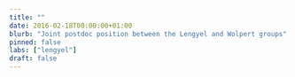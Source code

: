 ```yaml
---
title: ""
date: 2016-02-18T00:00:00+01:00
blurb: "Joint postdoc position between the Lengyel and Wolpert groups"
pinned: false
labs: ["lengyel"]
draft: false
---
```

